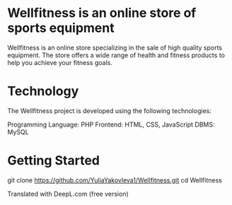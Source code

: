# Wellfitness is an online store of sports equipment

Wellfitness is an online store specializing in the sale of high quality sports equipment. The store offers a wide range of health and fitness products to help you achieve your fitness goals.

# Technology

The Wellfitness project is developed using the following technologies:

Programming Language: PHP
Frontend: HTML, CSS, JavaScript
DBMS: MySQL

# Getting Started

git clone https://github.com/YuliaYakovleva1/Wellfitness.git cd Wellfitness

Translated with DeepL.com (free version)
